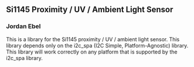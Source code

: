 ## Si1145 Proximity / UV / Ambient Light Sensor
### Jordan Ebel

This is a library for the Si1145 proximity / UV / ambient light sensor.
This library depends only on the i2c_spa (I2C Simple, Platform-Agnostic)
library.  This library will work correctly on any platform that is 
supported by the i2c_spa library.

